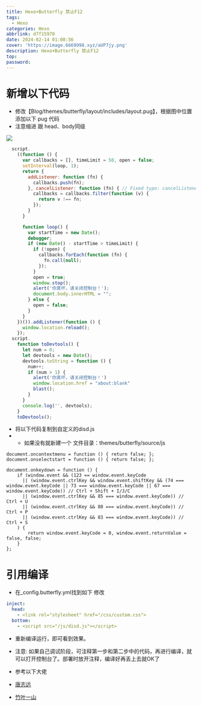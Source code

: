 ```yaml
---
title: Hexo+Butterfly 禁止F12
tags:
  - Hexo
categories: Hexo
abbrlink: d7f15970
date: 2024-02-14 01:08:56
cover: 'https://image.6669998.xyz/aUP7jy.png'
description: Hexo+Butterfly 禁止F12
top:
password:
---
```


#  新增以下代码

- 修改【Blog/themes/butterfly/layout/includes/layout.pug】，根据图中位置添加以下 pug 代码
- 注意缩进 跟 head、body同级

![](https://image.6669998.xyz/4QQXDJ.png)

```javascript
  script.
    ((function () {
      var callbacks = [], timeLimit = 50, open = false;
      setInterval(loop, 1);
      return {
        addListener: function (fn) {
          callbacks.push(fn);
        }, cancelListener: function (fn) { // Fixed typo: cancelListener instead of cancleListenr
          callbacks = callbacks.filter(function (v) {
            return v !== fn;
          });
        }
      }

      function loop() {
        var startTime = new Date();
        debugger;
        if (new Date() - startTime > timeLimit) {
          if (!open) {
            callbacks.forEach(function (fn) {
              fn.call(null);
            });
          }
          open = true;
          window.stop();
          alert('你真坏，请关闭控制台！');
          document.body.innerHTML = "";
        } else {
          open = false;
        }
      }
    })()).addListener(function () {
      window.location.reload();
    });
  script.
    function toDevtools() {
      let num = 0;
      let devtools = new Date();
      devtools.toString = function () {
        num++;
        if (num > 1) {
          alert('你真坏，请关闭控制台！')
          window.location.href = "about:blank"
          blast();
        }
      }
      console.log('', devtools);
    }
    toDevtools();
```

- 将以下代码复制到自定义的disd.js
- - 如果没有就新建一个 文件目录：themes/butterfly/source/js

```shell
document.oncontextmenu = function () { return false; };
document.onselectstart = function () { return false; };

document.onkeydown = function () {
    if (window.event && (123 == window.event.keyCode
      || (window.event.ctrlKey && window.event.shiftKey && (74 === window.event.keyCode || 73 === window.event.keyCode || 67 === window.event.keyCode)) // Ctrl + Shift + I/J/C
      || (window.event.ctrlKey && 85 === window.event.keyCode)) // Ctrl + U
      || (window.event.ctrlKey && 80 === window.event.keyCode)) // Ctrl + P
      || (window.event.ctrlKey && 83 === window.event.keyCode)) // Ctrl + S
    ) {
        return window.event.keyCode = 0, window.event.returnValue = false, false;
    }
};
```

# 引用编译

- 在_config.butterfly.yml找到如下 修改

```yaml
inject:
  head:
    - <link rel="stylesheet" href="/css/custom.css">
  bottom:
    - <script src="/js/disd.js"></script>
```
- 重新编译运行，即可看到效果。
- 注意: 如果自己调试阶段，可注释第一步和第二步中的代码，再进行编译，就可以打开控制台了。部署时放开注释，编译好再丢上去就OK了


- 参考以下大佬
- [唐志远](https://fe32.top/articles/hexo1606/#%E8%87%AA%E5%AE%9A%E4%B9%89%E5%8F%B3%E9%94%AE%E8%8F%9C%E5%8D%95)
- [竹叶一山](https://zsyyblog.com/fd972c38.html)
